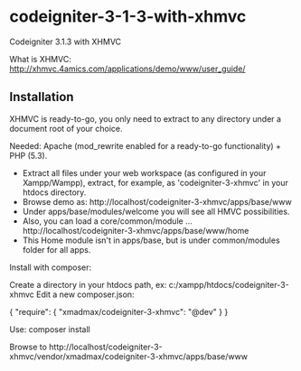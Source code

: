 # codeigniter-3-1-3-with-xhmvc
Codeigniter 3.1.3 with XHMVC

What is XHMVC:  http://xhmvc.4amics.com/applications/demo/www/user_guide/

## Installation

XHMVC is ready-to-go, you only need to extract to any directory under a document root of your choice.

Needed: Apache (mod_rewrite enabled for a ready-to-go functionality) + PHP (5.3).

  * Extract all files under your web workspace (as configured in your Xampp/Wampp), extract, for example, as 'codeigniter-3-xhmvc' in your htdocs directory.
  * Browse demo as: http://localhost/codeigniter-3-xhmvc/apps/base/www
  * Under apps/base/modules/welcome you will see all HMVC possibilities.
  * Also, you can load a core/common/module ... http://localhost/codeigniter-3-xhmvc/apps/base/www/home
  * This Home module isn't in apps/base, but is under common/modules folder for all apps.

Install with composer:

Create a directory in your htdocs path, ex: c:/xampp/htdocs/codeigniter-3-xhmvc
Edit a new composer.json:


{
    "require": {
        "xmadmax/codeigniter-3-xhmvc": "@dev"
    }
}

Use:  composer install

Browse to http://localhost/codeigniter-3-xhmvc/vendor/xmadmax/codeigniter-3-xhmvc/apps/base/www









